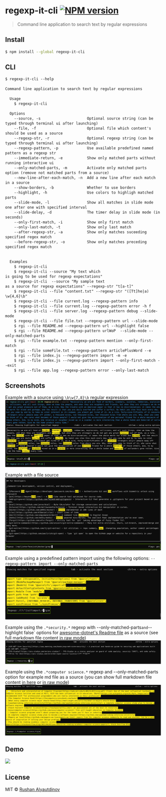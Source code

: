 # regexp-it-cli [![NPM version][npm-image]][npm-url]

> Command line application to search text by regular expressions

## Install

```bash
$ npm install --global regexp-it-cli
```

## CLI

```
$ regexp-it-cli --help

Command line application to search text by regular expressions

  Usage
    $ regexp-it-cli

  Options
    --source, -s                     Optional source string (can be typed through terminal ui after launching)
    --file, -f                       Optional file which content's should be used as a source
    --regexp-str, -r                 Optional regexp string (can be typed through terminal ui after launching)
    --regexp-pattern, -p             Use available predefined named pattern as a regexp str
    --immediate-return, -e           Show only matched parts without running interactive ui
    --only-matched-parts, -m         Activate only matched parts option (remove not matched parts from a source)
    --new-line-after-each-match, -n  Add a new line after each match in a source
    --show-borders, -b               Whether to use borders
    --highlight, -h                  Use colors to highligh matched parts
    --slide-mode, -l                 Show all matches in slide mode one after one with specified interval
    --slide-delay, -d                The timer delay in slide mode (in seconds)
    --only-first-match, -i           Show only first match
    --only-last-match, -t            Show only last match
    --after-regexp-str, -a           Show only matches suceeding specified regex match
    --before-regexp-str, -o          Show only matches preceding specified regex match


  Examples
    $ regexp-it-cli
    $ regexp-it-cli --source "My text which
is going to be used for regexp expectations"
    $ regexp-it-cli  --source "My sample text
as a source for regexp expectations" --regexp-str "t[a-t]"
    $ regexp-it-cli --file "content.txt" --regexp-str "([Tt]he|a) \w{4,6}\b"
    $ regexp-it-cli --file current.log --regexp-pattern info
    $ regexp-it-cli --file current.log --regexp-pattern error -h f
    $ regexp-it-cli --file server.log --regexp-pattern debug --slide-mode
    $ regexp-it-cli --file file.txt --regexp-pattern url --slide-mode
    $ rgi --file README.md --regexp-pattern url --highlight false
    $ rgi --file README.md --regexp-pattern urlWoP  --slide-mode --only-matched-parts
    $ rgi --file example.txt --regexp-pattern mention --only-first-match
    $ rgi --file someFile.txt --regexp-pattern articlePlusWord --e
    $ rgi --file index.js --regexp-pattern import -m -e
    $ rgi --file index.js --regexp-pattern import --only-first-match --exit
    $ rgi --file app.log --regexp-pattern error --only-last-match
```

## Screenshots

Example with a source using `\b\w{7,8}\b` regular expression
![](media/regexp-it-cli-demo-with-source.png)

Example with a file source
![](media/regexp-cli-example-from-file.png)

Example using a predefined pattern import using the following options: `--regexp-pattern import --only-matched-parts`
![](media/screenshot-with-file-source-and-import-pattern.png)

Example using the `.*security.*` regexp with --only-matched-parts`and`--highlight false` options for [awesome-dotnet's Readme file](https://github.com/quozd/awesome-dotnet) as a source (see full markdown file content [in raw mode](https://raw.githubusercontent.com/quozd/awesome-dotnet/master/README.md))
![](media/filter-by-regexp-example-for-awesome-dotnet.png)

Example using the `.*computer science.*` regexp and --only-matched-parts option for example md file as a source (you can show full markdown file content [in here](https://github.com/charlax/professional-programming) or [in raw mode](https://raw.githubusercontent.com/charlax/professional-programming/master/README.md))
![](media/example-with-computer-science-regexp.png)

## Demo

![](media/demo.gif)

## License

MIT © [Rushan Alyautdinov](https://github.com/akgondber)

[npm-image]: https://img.shields.io/npm/v/regexp-it-cli.svg?style=flat
[npm-url]: https://npmjs.org/package/regexp-it-cli
